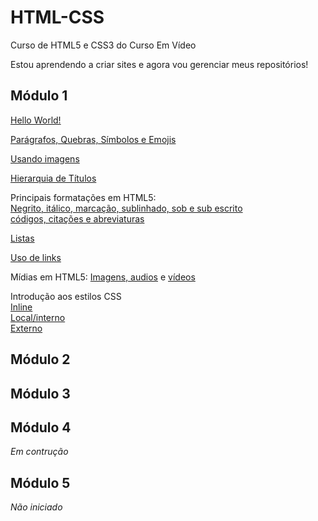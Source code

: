 # HTML-CSS
 Curso de HTML5 e CSS3 do Curso Em Vídeo

Estou aprendendo a criar sites e agora vou gerenciar meus repositórios! 

## Módulo 1
[Hello World!](https://savio-s-morais.github.io/HTML-CSS/Exercicios/ex001/)

[Parágrafos, Quebras, Símbolos e Emojis](https://savio-s-morais.github.io/HTML-CSS/Exercicios/ex002/)

[Usando imagens](https://savio-s-morais.github.io/HTML-CSS/Exercicios/ex003/)

[Hierarquia de Títulos](https://savio-s-morais.github.io/HTML-CSS/Exercicios/ex005/)

Principais formatações em HTML5: <br>
[Negrito, itálico, marcação, sublinhado, sob e sub escrito](https://savio-s-morais.github.io/HTML-CSS/Exercicios/ex006/)<br>
[ códigos, citações e abreviaturas](https://savio-s-morais.github.io/HTML-CSS/Exercicios/ex007/)

[Listas](https://savio-s-morais.github.io/HTML-CSS/Exercicios/ex008/)

[Uso de links](https://savio-s-morais.github.io/HTML-CSS/Exercicios/ex009/)

Mídias em HTML5: [Imagens, audios](https://savio-s-morais.github.io/HTML-CSS/Exercicios/ex010/) e [vídeos](https://savio-s-morais.github.io/HTML-CSS/Exercicios/ex011/)

Introdução aos estilos CSS <br>
[Inline](https://savio-s-morais.github.io/HTML-CSS/Exercicios/ex012/)<br>
[Local/interno](https://savio-s-morais.github.io/HTML-CSS/Exercicios/ex013/)<br>
[Externo](https://savio-s-morais.github.io/HTML-CSS/Exercicios/ex014/)

## Módulo 2

## Módulo 3

## Módulo 4
_Em contrução_

## Módulo 5
_Não iniciado_